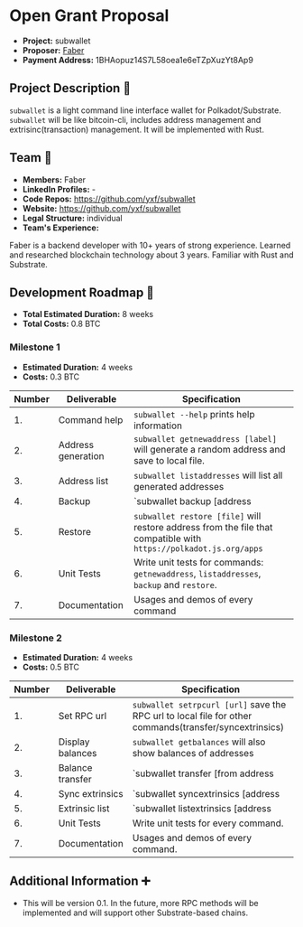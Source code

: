 # Open Grant Proposal

* **Project:** subwallet
* **Proposer:** [Faber](https://github.com/yxf)
* **Payment Address:**  1BHAopuz14S7L58oea1e6eTZpXuzYt8Ap9

## Project Description :page_facing_up: 

`subwallet` is a light command line interface wallet for Polkadot/Substrate.  `subwallet` will be like bitcoin-cli, includes address management and extrisinc(transaction) management. It will be implemented with Rust.

## Team :busts_in_silhouette:

* **Members:** Faber
* **LinkedIn Profiles:** -
* **Code Repos:** https://github.com/yxf/subwallet
* **Website:**	https://github.com/yxf/subwallet
* **Legal Structure:** individual
* **Team's Experience:** 

Faber is a backend developer with 10+ years of strong experience. Learned and researched blockchain technology about 3 years. Familiar with Rust and Substrate.




## Development Roadmap :nut_and_bolt: 

* **Total Estimated Duration:** 8 weeks
* **Total Costs:** 0.8 BTC

### Milestone 1

* **Estimated Duration:** 4 weeks 
* **Costs:** 0.3 BTC


| Number | Deliverable | Specification | 
| ------------- | ------------- | ------------- |
| 1. | Command help | `subwallet --help` prints help information |
| 2. | Address generation | `subwallet getnewaddress [label]` will generate a random address and save to local file. |  
| 3. | Address list | `subwallet listaddresses` will list all generated addresses | 
| 4. | Backup | `subwallet backup [address|label]` will backup address as json that compatible with `https://polkadot.js.org/apps`| 
| 5. | Restore | `subwallet restore [file]` will restore address from the file that compatible with `https://polkadot.js.org/apps` |
| 6. | Unit Tests | Write unit tests for commands: `getnewaddress`, `listaddresses`, `backup` and `restore`. |
| 7. | Documentation | Usages and demos of every command |

### Milestone 2

* **Estimated Duration:** 4 weeks 
* **Costs:** 0.5 BTC


| Number | Deliverable | Specification | 
| ------------- | ------------- | ------------- |
| 1.  | Set RPC url | `subwallet setrpcurl [url]` save the RPC url to local file for other commands(transfer/syncextrinsics)|
| 2.  | Display balances | `subwallet getbalances` will also show balances of addresses | 
| 3.  | Balance transfer | `subwallet transfer [from address|label] [to address/label] [amount]` transfer [amount] balances from `from` address to `to` address | 
| 4.  | Sync extrinsics | `subwallet syncextrinsics [address|label]` Download and save address related extrinsics from remote node to local file through RPC. |  
| 5.  | Extrinsic list | `subwallet listextrinsics [address|label]` lists all downloaded extrinsics of address |
| 6.  | Unit Tests  | Write unit tests for every command. |
| 7.  | Documentation | Usages and demos of every command. |

## Additional Information :heavy_plus_sign: 
* This will be version 0.1. In the future, more RPC methods will be implemented and will support other Substrate-based chains.

 
